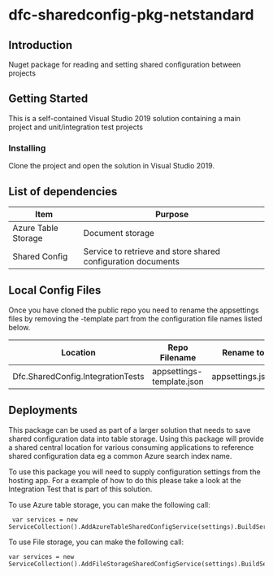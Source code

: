 # dfc-sharedconfig-pkg-netstandard

## Introduction

Nuget package for reading and setting shared configuration between projects

## Getting Started
This is a self-contained Visual Studio 2019 solution containing a main project and unit/integration test projects

### Installing

Clone the project and open the solution in Visual Studio 2019.

## List of dependencies

|Item	|Purpose|
|-------|-------|
|Azure Table Storage | Document storage |
|Shared Config |Service to retrieve and store shared configuration documents|

## Local Config Files

Once you have cloned the public repo you need to rename the appsettings files by removing the -template part from the configuration file names listed below.

| Location | Repo Filename | Rename to |
|-------|-------|-------|
| Dfc.SharedConfig.IntegrationTests | appsettings-template.json | appsettings.json |

## Deployments

This package can be used as part of a larger solution that needs to save shared configuration data into table storage.
Using this package will provide a shared central location for various consuming applications to reference shared configuration data eg a common Azure search index name.

To use this package you will need to supply configuration settings from the hosting app.
For a example of how to do this please take a look at the Integration Test that is part of this solution.

To use Azure table storage, you can make the following call:

```
 var services = new ServiceCollection().AddAzureTableSharedConfigService(settings).BuildServiceProvider();
 ```

 To use File storage, you can make the following call:

 ```
 var services = new ServiceCollection().AddFileStorageSharedConfigService(settings).BuildServiceProvider();
 ```